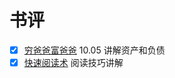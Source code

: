 # 书评

* [X] [穷爸爸富爸爸](./books/2019-10-05_穷爸爸富爸爸.md) 10.05 讲解资产和负债
* [X] [快速阅读术](./books/2020-10-22_快速阅读术.md) 阅读技巧讲解
